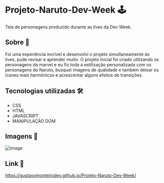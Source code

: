 # Projeto-Naruto-Dev-Week 🕹

Tela de personagens produzido durante as lives da Dev Week.

## Sobre 🎴

Foi uma experiência incrível e desenvolvi o projeto simultaneamente às lives, pude revisar e aprender muito.
O projeto inicial foi criado utilizando os personagens da marvel e eu fiz toda a estilização personalizada com os personagens do Naruto, busquei imagens de qualidade e também deixar os icones mais harmônicos e acrescentar alguns efeitos de transições. 

## Tecnologias utilizadas 🛠

- CSS
- HTML
- JAVASCRIPT 
- MANIPULAÇÃO DOM

## Imagens 📸
![image](https://user-images.githubusercontent.com/104602579/178150441-ebf3ed7d-76b0-499e-9a4d-0357648a5a57.png)


## Link 🔗
https://gustavomonteirodev.github.io/Projeto-Naruto-Dev-Week/


